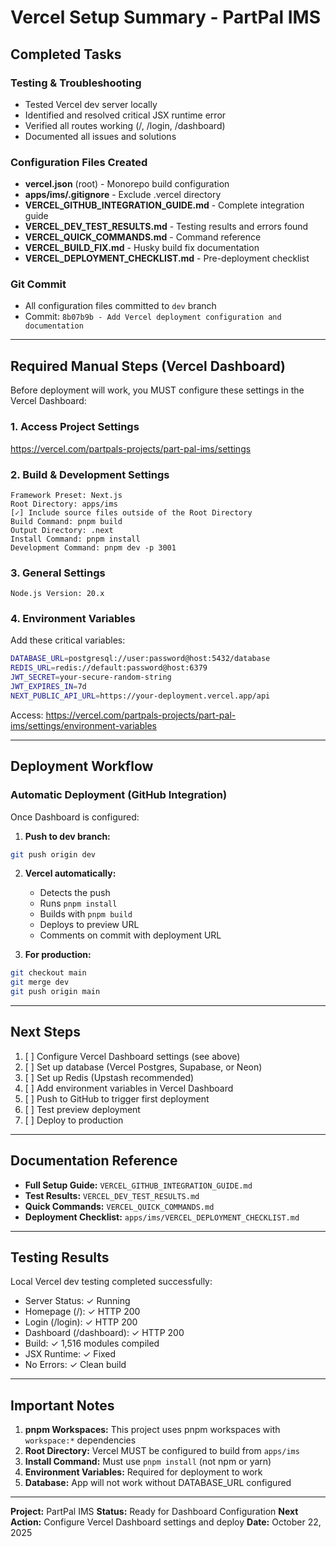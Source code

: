 # Vercel Setup Summary - PartPal IMS

## Completed Tasks

### Testing & Troubleshooting
- Tested Vercel dev server locally
- Identified and resolved critical JSX runtime error
- Verified all routes working (/, /login, /dashboard)
- Documented all issues and solutions

### Configuration Files Created
- **vercel.json** (root) - Monorepo build configuration
- **apps/ims/.gitignore** - Exclude .vercel directory
- **VERCEL_GITHUB_INTEGRATION_GUIDE.md** - Complete integration guide
- **VERCEL_DEV_TEST_RESULTS.md** - Testing results and errors found
- **VERCEL_QUICK_COMMANDS.md** - Command reference
- **VERCEL_BUILD_FIX.md** - Husky build fix documentation
- **VERCEL_DEPLOYMENT_CHECKLIST.md** - Pre-deployment checklist

### Git Commit
- All configuration files committed to `dev` branch
- Commit: `8b07b9b - Add Vercel deployment configuration and documentation`

---

## Required Manual Steps (Vercel Dashboard)

Before deployment will work, you MUST configure these settings in the Vercel Dashboard:

### 1. Access Project Settings
https://vercel.com/partpals-projects/part-pal-ims/settings

### 2. Build & Development Settings
```
Framework Preset: Next.js
Root Directory: apps/ims
[✓] Include source files outside of the Root Directory
Build Command: pnpm build
Output Directory: .next
Install Command: pnpm install
Development Command: pnpm dev -p 3001
```

### 3. General Settings
```
Node.js Version: 20.x
```

### 4. Environment Variables
Add these critical variables:
```bash
DATABASE_URL=postgresql://user:password@host:5432/database
REDIS_URL=redis://default:password@host:6379
JWT_SECRET=your-secure-random-string
JWT_EXPIRES_IN=7d
NEXT_PUBLIC_API_URL=https://your-deployment.vercel.app/api
```

Access: https://vercel.com/partpals-projects/part-pal-ims/settings/environment-variables

---

## Deployment Workflow

### Automatic Deployment (GitHub Integration)

Once Dashboard is configured:

1. **Push to dev branch:**
```bash
git push origin dev
```

2. **Vercel automatically:**
   - Detects the push
   - Runs `pnpm install`
   - Builds with `pnpm build`
   - Deploys to preview URL
   - Comments on commit with deployment URL

3. **For production:**
```bash
git checkout main
git merge dev
git push origin main
```

---

## Next Steps

1. [ ] Configure Vercel Dashboard settings (see above)
2. [ ] Set up database (Vercel Postgres, Supabase, or Neon)
3. [ ] Set up Redis (Upstash recommended)
4. [ ] Add environment variables in Vercel Dashboard
5. [ ] Push to GitHub to trigger first deployment
6. [ ] Test preview deployment
7. [ ] Deploy to production

---

## Documentation Reference

- **Full Setup Guide:** `VERCEL_GITHUB_INTEGRATION_GUIDE.md`
- **Test Results:** `VERCEL_DEV_TEST_RESULTS.md`
- **Quick Commands:** `VERCEL_QUICK_COMMANDS.md`
- **Deployment Checklist:** `apps/ims/VERCEL_DEPLOYMENT_CHECKLIST.md`

---

## Testing Results

Local Vercel dev testing completed successfully:

- Server Status: ✓ Running
- Homepage (/): ✓ HTTP 200
- Login (/login): ✓ HTTP 200
- Dashboard (/dashboard): ✓ HTTP 200
- Build: ✓ 1,516 modules compiled
- JSX Runtime: ✓ Fixed
- No Errors: ✓ Clean build

---

## Important Notes

1. **pnpm Workspaces:** This project uses pnpm workspaces with `workspace:*` dependencies
2. **Root Directory:** Vercel MUST be configured to build from `apps/ims`
3. **Install Command:** Must use `pnpm install` (not npm or yarn)
4. **Environment Variables:** Required for deployment to work
5. **Database:** App will not work without DATABASE_URL configured

---

**Project:** PartPal IMS
**Status:** Ready for Dashboard Configuration
**Next Action:** Configure Vercel Dashboard settings and deploy
**Date:** October 22, 2025
